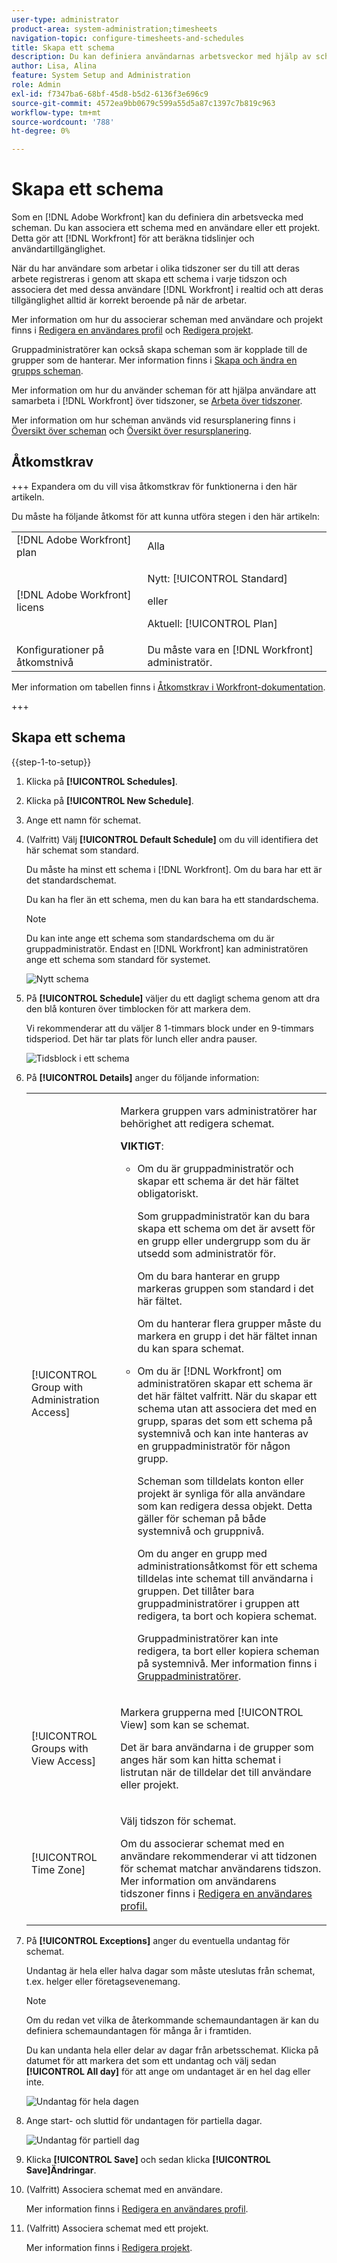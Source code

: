 ```yaml
---
user-type: administrator
product-area: system-administration;timesheets
navigation-topic: configure-timesheets-and-schedules
title: Skapa ett schema
description: Du kan definiera användarnas arbetsveckor med hjälp av scheman. Du kan associera ett schema med en användare eller ett projekt. Detta gör att [!DNL Workfront] för att beräkna tidslinjer och användartillgänglighet.
author: Lisa, Alina
feature: System Setup and Administration
role: Admin
exl-id: f7347ba6-68bf-45d8-b5d2-6136f3e696c9
source-git-commit: 4572ea9bb0679c599a55d5a87c1397c7b819c963
workflow-type: tm+mt
source-wordcount: '788'
ht-degree: 0%

---
```


# Skapa ett schema

<!--Audited: 01/2024-->

<!--DON'T DELETE, DRAFT OR HIDE THIS ARTICLE. IT IS LINKED TO THE PRODUCT, THROUGH THE CONTEXT SENSITIVE HELP LINKS. 
Linked to Editing Users, Editing Projects, Creating and managing groups
-->

Som en [!DNL Adobe Workfront] kan du definiera din arbetsvecka med scheman. Du kan associera ett schema med en användare eller ett projekt. Detta gör att [!DNL Workfront] för att beräkna tidslinjer och användartillgänglighet.

När du har användare som arbetar i olika tidszoner ser du till att deras arbete registreras i genom att skapa ett schema i varje tidszon och associera det med dessa användare [!DNL Workfront] i realtid och att deras tillgänglighet alltid är korrekt beroende på när de arbetar.

Mer information om hur du associerar scheman med användare och projekt finns i [Redigera en användares profil](../../../administration-and-setup/add-users/create-and-manage-users/edit-a-users-profile.md) och [Redigera projekt](../../../manage-work/projects/manage-projects/edit-projects.md).

Gruppadministratörer kan också skapa scheman som är kopplade till de grupper som de hanterar. Mer information finns i [Skapa och ändra en grupps scheman](../../../administration-and-setup/manage-groups/work-with-group-objects/create-and-modify-a-groups-schedules.md).

Mer information om hur du använder scheman för att hjälpa användare att samarbeta i [!DNL Workfront] över tidszoner, se [Arbeta över tidszoner](../../../workfront-basics/tips-tricks-and-troubleshooting/working-across-timezones.md).

Mer information om hur scheman används vid resursplanering finns i [Översikt över scheman](/help/quicksilver/administration-and-setup/set-up-workfront/configure-timesheets-schedules/schedules-overview.md) och [Översikt över resursplanering](/help/quicksilver/resource-mgmt/resource-planning/get-started-resource-planner.md).

## Åtkomstkrav

+++ Expandera om du vill visa åtkomstkrav för funktionerna i den här artikeln.

Du måste ha följande åtkomst för att kunna utföra stegen i den här artikeln:

<table style="table-layout:auto"> 
 <col> 
 <col> 
 <tbody> 
  <tr> 
   <td role="rowheader">[!DNL Adobe Workfront] plan</td> 
   <td>Alla</td> 
  </tr> 
  <tr> 
   <td role="rowheader">[!DNL Adobe Workfront] licens</td> 
   <td><p>Nytt: [!UICONTROL Standard]</p>
       <p>eller</p>
       <p>Aktuell: [!UICONTROL Plan]</p></td>
  </tr> 
  <tr> 
   <td role="rowheader">Konfigurationer på åtkomstnivå</td> 
   <td>Du måste vara en [!DNL Workfront] administratör. </td> 
  </tr> 
 </tbody> 
</table>

Mer information om tabellen finns i [Åtkomstkrav i Workfront-dokumentation](/help/quicksilver/administration-and-setup/add-users/access-levels-and-object-permissions/access-level-requirements-in-documentation.md).

+++

## Skapa ett schema

{{step-1-to-setup}}

1. Klicka på **[!UICONTROL Schedules]**.
1. Klicka på **[!UICONTROL New Schedule]**.
1. Ange ett namn för schemat.
1. (Valfritt) Välj **[!UICONTROL Default Schedule]** om du vill identifiera det här schemat som standard.

   Du måste ha minst ett schema i [!DNL Workfront]. Om du bara har ett är det standardschemat.

   Du kan ha fler än ett schema, men du kan bara ha ett standardschema.

   >[!NOTE]
   >
   >Du kan inte ange ett schema som standardschema om du är gruppadministratör. Endast en [!DNL Workfront] kan administratören ange ett schema som standard för systemet.

   ![Nytt schema](assets/new-schedule.png)

1. På **[!UICONTROL Schedule]** väljer du ett dagligt schema genom att dra den blå konturen över timblocken för att markera dem.

   Vi rekommenderar att du väljer 8 1-timmars block under en 9-timmars tidsperiod. Det här tar plats för lunch eller andra pauser.

   ![Tidsblock i ett schema](assets/new-schedule-with-exceptions.png)

1. På **[!UICONTROL Details]** anger du följande information:

   <table style="table-layout:auto">
    <tr>
     <td>[!UICONTROL Group with Administration Access]</td>
     <td><p>Markera gruppen vars administratörer har behörighet att redigera schemat.</p>
     <p><b>VIKTIGT</b>:</p>
      <ul>
       <li>
       <p>Om du är gruppadministratör och skapar ett schema är det här fältet obligatoriskt.</p>
       <p>Som gruppadministratör kan du bara skapa ett schema om det är avsett för en grupp eller undergrupp som du är utsedd som administratör för.</p>
       <p>Om du bara hanterar en grupp markeras gruppen som standard i det här fältet.</p>
       <p>Om du hanterar flera grupper måste du markera en grupp i det här fältet innan du kan spara schemat.</p></li>
       <li>Om du är [!DNL Workfront] om administratören skapar ett schema är det här fältet valfritt. När du skapar ett schema utan att associera det med en grupp, sparas det som ett schema på systemnivå och kan inte hanteras av en gruppadministratör för någon grupp.
       <p>Scheman som tilldelats konton eller projekt är synliga för alla användare som kan redigera dessa objekt. Detta gäller för scheman på både systemnivå och gruppnivå.</p>
       </li>
       <p>Om du anger en grupp med administrationsåtkomst för ett schema tilldelas inte schemat till användarna i gruppen. Det tillåter bara gruppadministratörer i gruppen att redigera, ta bort och kopiera schemat.</p>
       <p>Gruppadministratörer kan inte redigera, ta bort eller kopiera scheman på systemnivå. Mer information finns i <a href="../../../administration-and-setup/manage-groups/group-roles/group-administrators.md" class="MCXref xref">Gruppadministratörer</a>.
     </td>
    </tr>
    <tr>
     <td>[!UICONTROL Groups with View Access]</td>
     <td><p>Markera grupperna med [!UICONTROL View] som kan se schemat.</p>
     <p>Det är bara användarna i de grupper som anges här som kan hitta schemat i listrutan när de tilldelar det till användare eller projekt.</p></tr>
    <tr>
     <td>[!UICONTROL Time Zone]</td>
     <td><p>Välj tidszon för schemat.</p>
     <p>Om du associerar schemat med en användare rekommenderar vi att tidzonen för schemat matchar användarens tidszon. Mer information om användarens tidszoner finns i <a href="../../../administration-and-setup/add-users/create-and-manage-users/edit-a-users-profile.md" class="MCXref xref">Redigera en användares profil.
     </td>
    </tr>
   </table>


1. På **[!UICONTROL Exceptions]** anger du eventuella undantag för schemat.

   Undantag är hela eller halva dagar som måste uteslutas från schemat, t.ex. helger eller företagsevenemang.

   >[!NOTE]
   >
   >Om du redan vet vilka de återkommande schemaundantagen är kan du definiera schemaundantagen för många år i framtiden.

   Du kan undanta hela eller delar av dagar från arbetsschemat. Klicka på datumet för att markera det som ett undantag och välj sedan **[!UICONTROL All day]** för att ange om undantaget är en hel dag eller inte.

   ![Undantag för hela dagen](assets/schedule-adding-an-all-day-exception.png)

1. Ange start- och sluttid för undantagen för partiella dagar.

   ![Undantag för partiell dag](assets/partial-day-exception-on-schedules.png)

1. Klicka **[!UICONTROL Save]** och sedan klicka **[!UICONTROL Save]Ändringar**.

1. (Valfritt) Associera schemat med en användare.

   Mer information finns i [Redigera en användares profil](../../../administration-and-setup/add-users/create-and-manage-users/edit-a-users-profile.md).

1. (Valfritt) Associera schemat med ett projekt.

   Mer information finns i [Redigera projekt](../../../manage-work/projects/manage-projects/edit-projects.md).

